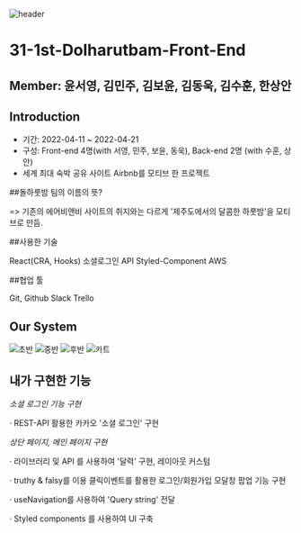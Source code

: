 ![header](https://capsule-render.vercel.app/api?type=wave&color=auto&height=300&section=header&text=MUZIMAKZI%20&fontSize=90)
# 31-1st-Dolharutbam-Front-End
## Member: 윤서영, 김민주, 김보윤, 김동욱, 김수훈, 한상안


## Introduction
- 기간: 2022-04-11 ~ 2022-04-21
- 구성: Front-end 4명(with 서영, 민주, 보윤, 동욱), Back-end 2명 (with 수훈, 상안)
- 세계 최대 숙박 공유 사이트 Airbnb를 모티브 한 프로젝트

##돌하룻밤 팀의 이름의 뜻? 

=> 기존의 에어비앤비 사이트의 취지와는 다르게 '제주도에서의 달콤한 하룻밤'을 모티브로 만듬.


##사용한 기술

React(CRA, Hooks)
소셜로그인 API
Styled-Component
AWS
 

##협업 툴

Git, Github
Slack
Trello


## Our System
![초반](https://user-images.githubusercontent.com/91510831/162604253-18d5c3ab-d20b-4140-a73b-43d1b2079c12.gif)
![중반](https://user-images.githubusercontent.com/91510831/162604327-675e9a84-4bc9-457b-9416-c93541028054.gif)
![후반](https://user-images.githubusercontent.com/91510831/162604372-ce705b3f-7963-4a8f-863b-cc0f7963addd.gif)
![카트](https://user-images.githubusercontent.com/91510831/162604400-48bd27bb-2328-4c18-abce-2c3505b2ad44.gif)


## 내가 구현한 기능
*소셜 로그인 기능 구현*

·  REST-API 활용한 카카오 '소셜 로그인' 구현

*상단 페이지, 메인 페이지 구현*

·  라이브러리 및 API 를 사용하여 '달력' 구현, 레이아웃 커스텀

·  truthy & falsy를 이용 클릭이벤트를 활용한 로그인/회원가입 모달창 팝업 기능 구현

·  useNavigation를 사용하여 'Query string' 전달

·  Styled components 를 사용하여 UI 구축


